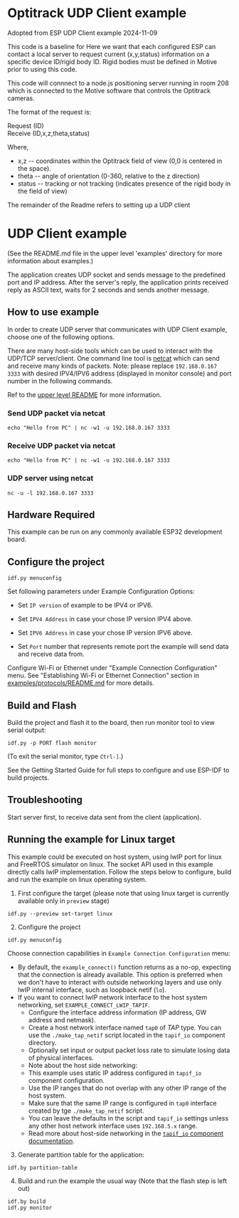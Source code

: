 # Optitrack UDP Client example
Adopted from ESP UDP Client example
2024-11-09

This code is a baseline for Here we want that each configured ESP can contact a local server to
request current (x,y,status) information on a specific device ID/rigid
body ID.  Rigid bodies must be defined in Motive prior to using this
code.

This code will connnect to a node.js positioning server running in
room 208 which is connected to the Motive software that controls the
Optitrack cameras.

The format of the request is:

Request (ID) <br>
Receive (ID,x,z,theta,status) <br>

Where,

- x,z -- coordinates within the Optitrack field of view (0,0 is centered in the space).
- theta -- angle of orientation (0-360, relative to the z direction)
- status -- tracking or not tracking (indicates presence of the rigid body in the field of view)

The remainder of the Readme refers to setting up a UDP client


# UDP Client example

(See the README.md file in the upper level 'examples' directory for
more information about examples.)

The application creates UDP socket and sends message to the predefined
port and IP address. After the server's reply, the application prints
received reply as ASCII text, waits for 2 seconds and sends another
message.

## How to use example

In order to create UDP server that communicates with UDP Client
example, choose one of the following options.

There are many host-side tools which can be used to interact with the
UDP/TCP server/client.  One command line tool is
[netcat](http://netcat.sourceforge.net) which can send and receive
many kinds of packets.  Note: please replace `192.168.0.167 3333` with
desired IPV4/IPV6 address (displayed in monitor console) and port
number in the following commands.

Ref to the [upper level README](../README.md#host-tools) for more information.

### Send UDP packet via netcat
```
echo "Hello from PC" | nc -w1 -u 192.168.0.167 3333
```

### Receive UDP packet via netcat
```
echo "Hello from PC" | nc -w1 -u 192.168.0.167 3333
```

### UDP server using netcat
```
nc -u -l 192.168.0.167 3333
```

## Hardware Required

This example can be run on any commonly available ESP32 development board.

## Configure the project

```
idf.py menuconfig
```

Set following parameters under Example Configuration Options:

* Set `IP version` of example to be IPV4 or IPV6.

* Set `IPV4 Address` in case your chose IP version IPV4 above.

* Set `IPV6 Address` in case your chose IP version IPV6 above.

* Set `Port` number that represents remote port the example will send data and receive data from.

Configure Wi-Fi or Ethernet under "Example Connection Configuration" menu. See "Establishing Wi-Fi or Ethernet Connection" section in [examples/protocols/README.md](../../README.md) for more details.


## Build and Flash

Build the project and flash it to the board, then run monitor tool to view serial output:

```
idf.py -p PORT flash monitor
```

(To exit the serial monitor, type ``Ctrl-]``.)

See the Getting Started Guide for full steps to configure and use ESP-IDF to build projects.


## Troubleshooting

Start server first, to receive data sent from the client (application).

## Running the example for Linux target

This example could be executed on host system, using lwIP port for linux and FreeRTOS simulator on linux. The socket API used in this example directly calls lwIP implementation. Follow the steps below to configure, build and run the example on linux operating system.

1. First configure the target (please note that using linux target is currently available only in `preview` stage)
```
idf.py --preview set-target linux
```
2. Configure the project
```
idf.py menuconfig
```
Choose connection capabilities in `Example Connection Configuration` menu:

* By default, the `example_connect()` function returns as a no-op, expecting that the connection is already available. This option is preferred when we don't have to interact with outside networking layers and use only lwIP internal interface, such as loopback netif (`lo`).
* If you want to connect lwIP network interface to the host system networking, set `EXAMPLE_CONNECT_LWIP_TAPIF`.
    * Configure the interface address information (IP address, GW address and netmask).
    * Create a host network interface named `tap0` of *TAP* type. You can use the `./make_tap_netif` script located in the `tapif_io` component directory.
    * Optionally set input or output packet loss rate to simulate losing data of physical interfaces.
    * Note about the host side networking:
    * This example uses static IP address configured in `tapif_io` component configuration.
    * Use the IP ranges that do not overlap with any other IP range of the host system.
    * Make sure that the same IP range is configured in `tap0` interface created by tge `./make_tap_netif` script.
    * You can leave the defaults in the script and `tapif_io` settings unless any other host network interface uses `192.168.5.x` range.
    * Read more about host-side networking in the [`tapif_io` component documentation](../../../common_components/protocol_examples_tapif_io/README.md).

3. Generate partition table for the application:
```
idf.by partition-table
```

4. Build and run the example the usual way (Note that the flash step is left out)
```
idf.by build
idf.py monitor
```
